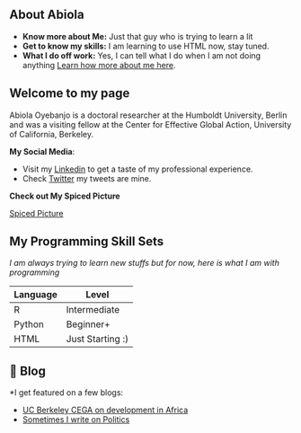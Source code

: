 ## About Abiola

* **Know more about Me:** Just that guy who is trying to learn a lit
* **Get to know my skills:** I am learning to use HTML now, stay tuned.
* **What I do off work:** Yes, I can tell what I do when I am not doing anything
[Learn how more about me here](https://abiola1864.github.io/).

## Welcome to my page

Abiola Oyebanjo is a doctoral researcher at the Humboldt University, Berlin and was a visiting fellow at the Center for Effective Global Action, 
University of California, Berkeley.

 **My Social Media**:

* Visit my [Linkedin](https://www.linkedin.com/in/oyebanjoabiola/) to get a taste of my professional experience.
* Check [Twitter](https://twitter.com/abiola1864) my tweets are mine.
 
 **Check out My Spiced Picture**
 
[Spiced Picture]( https://media.istockphoto.com/photos/red-peppers-on-white-background-picture-id1124401100?k=20&m=1124401100&s=612x612&w=0&h=BnSvEN3zrvg5Kcjh7sNH8QmGFCcvk9s2resGUyAizqU=)




## My Programming Skill Sets

*I am always trying to learn new stuffs but for now, here is what I am with programming*


| Language | Level |
| ----------- | ----------- |
| R | Intermediate |
| Python | Beginner+ |
| HTML | Just Starting :) |



## :memo: Blog
*I get featured on a few blogs:
<!-- BLOG-POST-LIST:START -->
- [UC Berkeley CEGA on development in Africa](https://medium.com/center-for-effective-global-action/building-capacity-in-international-development-insights-from-wgape-a39606c93a06)
- [Sometimes I write on Politics](https://www.scripts-berlin.eu/blog/Blog-28-Vaccine-Nationalism_-Focus-on-Africa/index.html)

<!-- BLOG-POST-LIST:END -->

